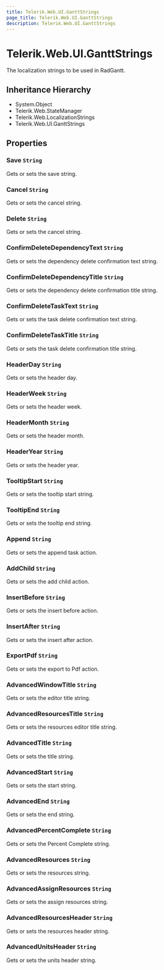 ```yaml
---
title: Telerik.Web.UI.GanttStrings
page_title: Telerik.Web.UI.GanttStrings
description: Telerik.Web.UI.GanttStrings
---
```


# Telerik.Web.UI.GanttStrings

The localization strings to be used in RadGantt.

## Inheritance Hierarchy

* System.Object
* Telerik.Web.StateManager
* Telerik.Web.LocalizationStrings
* Telerik.Web.UI.GanttStrings

## Properties

###  Save `String`

Gets or sets the save string.

###  Cancel `String`

Gets or sets the cancel string.

###  Delete `String`

Gets or sets the cancel string.

###  ConfirmDeleteDependencyText `String`

Gets or sets the dependency delete confirmation text string.

###  ConfirmDeleteDependencyTitle `String`

Gets or sets the dependency delete confirmation title string.

###  ConfirmDeleteTaskText `String`

Gets or sets the task delete confirmation text string.

###  ConfirmDeleteTaskTitle `String`

Gets or sets the task delete confirmation title string.

###  HeaderDay `String`

Gets or sets the header day.

###  HeaderWeek `String`

Gets or sets the header week.

###  HeaderMonth `String`

Gets or sets the header month.

###  HeaderYear `String`

Gets or sets the header year.

###  TooltipStart `String`

Gets or sets the tooltip start string.

###  TooltipEnd `String`

Gets or sets the tooltip end string.

###  Append `String`

Gets or sets the append task action.

###  AddChild `String`

Gets or sets the add child action.

###  InsertBefore `String`

Gets or sets the insert before action.

###  InsertAfter `String`

Gets or sets the insert after action.

###  ExportPdf `String`

Gets or sets the export to Pdf action.

###  AdvancedWindowTitle `String`

Gets or sets the editor title string.

###  AdvancedResourcesTitle `String`

Gets or sets the resources editor title string.

###  AdvancedTitle `String`

Gets or sets the title string.

###  AdvancedStart `String`

Gets or sets the start string.

###  AdvancedEnd `String`

Gets or sets the end string.

###  AdvancedPercentComplete `String`

Gets or sets the Percent Complete string.

###  AdvancedResources `String`

Gets or sets the resources string.

###  AdvancedAssignResources `String`

Gets or sets the assign resources string.

###  AdvancedResourcesHeader `String`

Gets or sets the resources header string.

###  AdvancedUnitsHeader `String`

Gets or sets the units header string.


